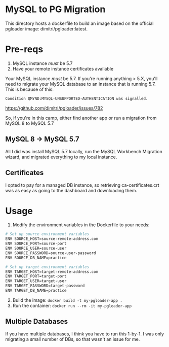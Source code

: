 # MySQL to PG Migration

This directory hosts a dockerfile to build an image based on the official pgloader image: dimitri/pgloader:latest.

# Pre-reqs

1. MySQL instance _must_ be 5.7
2. Have your remote instance certificates available

Your MySQL instance _must_ be 5.7. If you're running anything > 5.X, you'll need to migrate your MySQL
database to an instance that is running 5.7. This is because of this:

``Condition QMYND:MYSQL-UNSUPPORTED-AUTHENTICATION was signalled.``

https://github.com/dimitri/pgloader/issues/782

So, if you're in this camp, either find another app or run a migration from MySQL 8 to MySQL 5.7

## MySQL 8 -> MySQL 5.7

All I did was install MySQL 5.7 locally, run the MySQL Workbench Migration wizard, and migrated everything
to my local instance.

## Certificates

I opted to pay for a managed DB instance, so retrieving ca-certificates.crt was as easy as going to the dashboard and downloading them. 

# Usage

1. Modify the environment variables in the Dockerfile to your needs:

```bash
# Set up source environment variables
ENV SOURCE_HOST=source-remote-address.com
ENV SOURCE_PORT=source-port
ENV SOURCE_USER=source-user
ENV SOURCE_PASSWORD=source-user-password
ENV SOURCE_DB_NAME=practice

# Set up target environment variables
ENV TARGET_HOST=target-remote-address.com
ENV TARGET_PORT=target-port
ENV TARGET_USER=target-user
ENV TARGET_PASSWORD=target-password
ENV TARGET_DB_NAME=practice
```

2. Build the image: ``docker build -t my-pgloader-app .``
3. Run the container: ``docker run --rm -it my-pgloader-app``

## Multiple Databases
If you have multiple databases, I think you have to run this 1-by-1. I was only migrating a small number of DBs, so that wasn't an issue for me.
